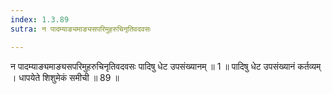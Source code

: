 ```yaml
---
index: 1.3.89
sutra: न पादम्याङ्यमाङ्यसपरिमुहरुचिनृतिवदवसः

---
```

न पादम्याङ्यमाङ्यसपरिमुहरुचिनृतिवदवसः पादिषु धेट उपसंख्यानम् ॥ 1 ॥ पादिषु धेट उपसंख्यानं कर्तव्यम् । धापयेते शिशुमेकं समीची ॥ 89 ॥